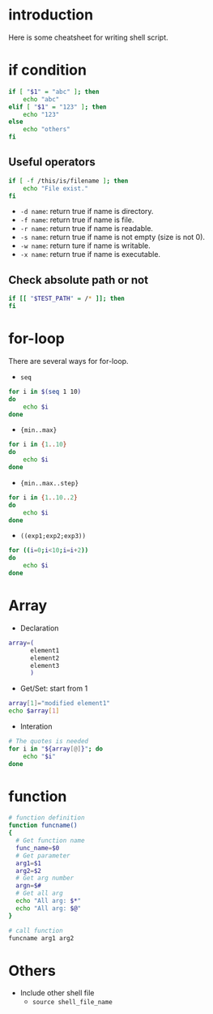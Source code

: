 # introduction

Here is some cheatsheet for writing shell script.

# if condition

```sh
if [ "$1" = "abc" ]; then
    echo "abc"
elif [ "$1" = "123" ]; then
    echo "123"
else
    echo "others"
fi
```

## Useful operators

```sh
if [ -f /this/is/filename ]; then
    echo "File exist."
fi
```

* `-d name`: return true if name is directory.
* `-f name`: return true if name is file.
* `-r name`: return true if name is readable.
* `-s name`: return true if name is not empty (size is not 0).
* `-w name`: return ture if name is writable.
* `-x name`: return true if name is executable.

## Check absolute path or not

```sh
if [[ "$TEST_PATH" = /* ]]; then
fi
```

# for-loop

There are several ways for for-loop.

* `seq`
```sh
for i in $(seq 1 10)
do
    echo $i
done
```
* `{min..max}`
```sh
for i in {1..10}
do
    echo $i
done
```
* `{min..max..step}`
```sh
for i in {1..10..2}
do
    echo $i
done
```
* `((exp1;exp2;exp3))`
```sh
for ((i=0;i<10;i=i+2))
do
    echo $i
done
```

# Array

* Declaration
```sh
array=(
      element1
      element2
      element3
      )
```
* Get/Set: start from 1
```sh
array[1]="modified element1"
echo $array[1]
```
* Interation
```sh
# The quotes is needed
for i in "${array[@]}"; do
    echo "$i"
done
```

# function

```sh
# function definition
function funcname()
{
  # Get function name
  func_name=$0
  # Get parameter
  arg1=$1
  arg2=$2
  # Get arg number
  argn=$#
  # Get all arg
  echo "All arg: $*"
  echo "All arg: $@"
}

# call function
funcname arg1 arg2
```

# Others
* Include other shell file
  - `source shell_file_name`
